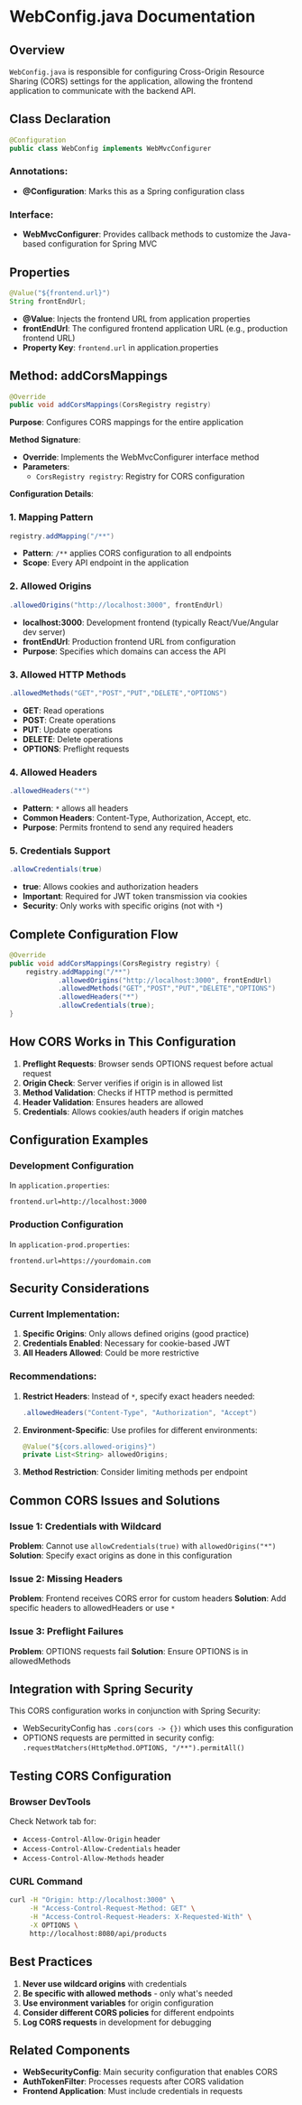 # WebConfig.java Documentation

## Overview
`WebConfig.java` is responsible for configuring Cross-Origin Resource Sharing (CORS) settings for the application, allowing the frontend application to communicate with the backend API.

## Class Declaration
```java
@Configuration
public class WebConfig implements WebMvcConfigurer
```

### Annotations:
- **@Configuration**: Marks this as a Spring configuration class

### Interface:
- **WebMvcConfigurer**: Provides callback methods to customize the Java-based configuration for Spring MVC

## Properties

```java
@Value("${frontend.url}")
String frontEndUrl;
```

- **@Value**: Injects the frontend URL from application properties
- **frontEndUrl**: The configured frontend application URL (e.g., production frontend URL)
- **Property Key**: `frontend.url` in application.properties

## Method: addCorsMappings

```java
@Override
public void addCorsMappings(CorsRegistry registry)
```

**Purpose**: Configures CORS mappings for the entire application

**Method Signature**:
- **Override**: Implements the WebMvcConfigurer interface method
- **Parameters**: 
  - `CorsRegistry registry`: Registry for CORS configuration

**Configuration Details**:

### 1. Mapping Pattern
```java
registry.addMapping("/**")
```
- **Pattern**: `/**` applies CORS configuration to all endpoints
- **Scope**: Every API endpoint in the application

### 2. Allowed Origins
```java
.allowedOrigins("http://localhost:3000", frontEndUrl)
```
- **localhost:3000**: Development frontend (typically React/Vue/Angular dev server)
- **frontEndUrl**: Production frontend URL from configuration
- **Purpose**: Specifies which domains can access the API

### 3. Allowed HTTP Methods
```java
.allowedMethods("GET","POST","PUT","DELETE","OPTIONS")
```
- **GET**: Read operations
- **POST**: Create operations
- **PUT**: Update operations
- **DELETE**: Delete operations
- **OPTIONS**: Preflight requests

### 4. Allowed Headers
```java
.allowedHeaders("*")
```
- **Pattern**: `*` allows all headers
- **Common Headers**: Content-Type, Authorization, Accept, etc.
- **Purpose**: Permits frontend to send any required headers

### 5. Credentials Support
```java
.allowCredentials(true)
```
- **true**: Allows cookies and authorization headers
- **Important**: Required for JWT token transmission via cookies
- **Security**: Only works with specific origins (not with `*`)

## Complete Configuration Flow

```java
@Override
public void addCorsMappings(CorsRegistry registry) {
    registry.addMapping("/**")
            .allowedOrigins("http://localhost:3000", frontEndUrl)
            .allowedMethods("GET","POST","PUT","DELETE","OPTIONS")
            .allowedHeaders("*")
            .allowCredentials(true);
}
```

## How CORS Works in This Configuration

1. **Preflight Requests**: Browser sends OPTIONS request before actual request
2. **Origin Check**: Server verifies if origin is in allowed list
3. **Method Validation**: Checks if HTTP method is permitted
4. **Header Validation**: Ensures headers are allowed
5. **Credentials**: Allows cookies/auth headers if origin matches

## Configuration Examples

### Development Configuration
In `application.properties`:
```properties
frontend.url=http://localhost:3000
```

### Production Configuration
In `application-prod.properties`:
```properties
frontend.url=https://yourdomain.com
```

## Security Considerations

### Current Implementation:
1. **Specific Origins**: Only allows defined origins (good practice)
2. **Credentials Enabled**: Necessary for cookie-based JWT
3. **All Headers Allowed**: Could be more restrictive

### Recommendations:
1. **Restrict Headers**: Instead of `*`, specify exact headers needed:
   ```java
   .allowedHeaders("Content-Type", "Authorization", "Accept")
   ```

2. **Environment-Specific**: Use profiles for different environments:
   ```java
   @Value("${cors.allowed-origins}")
   private List<String> allowedOrigins;
   ```

3. **Method Restriction**: Consider limiting methods per endpoint

## Common CORS Issues and Solutions

### Issue 1: Credentials with Wildcard
**Problem**: Cannot use `allowCredentials(true)` with `allowedOrigins("*")`
**Solution**: Specify exact origins as done in this configuration

### Issue 2: Missing Headers
**Problem**: Frontend receives CORS error for custom headers
**Solution**: Add specific headers to allowedHeaders or use `*`

### Issue 3: Preflight Failures
**Problem**: OPTIONS requests fail
**Solution**: Ensure OPTIONS is in allowedMethods

## Integration with Spring Security

This CORS configuration works in conjunction with Spring Security:
- WebSecurityConfig has `.cors(cors -> {})` which uses this configuration
- OPTIONS requests are permitted in security config: `.requestMatchers(HttpMethod.OPTIONS, "/**").permitAll()`

## Testing CORS Configuration

### Browser DevTools
Check Network tab for:
- `Access-Control-Allow-Origin` header
- `Access-Control-Allow-Credentials` header
- `Access-Control-Allow-Methods` header

### CURL Command
```bash
curl -H "Origin: http://localhost:3000" \
     -H "Access-Control-Request-Method: GET" \
     -H "Access-Control-Request-Headers: X-Requested-With" \
     -X OPTIONS \
     http://localhost:8080/api/products
```

## Best Practices

1. **Never use wildcard origins** with credentials
2. **Be specific with allowed methods** - only what's needed
3. **Use environment variables** for origin configuration
4. **Consider different CORS policies** for different endpoints
5. **Log CORS requests** in development for debugging

## Related Components
- **WebSecurityConfig**: Main security configuration that enables CORS
- **AuthTokenFilter**: Processes requests after CORS validation
- **Frontend Application**: Must include credentials in requests 